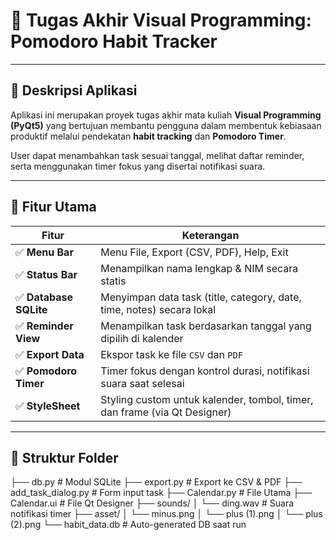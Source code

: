 # 📌 Tugas Akhir Visual Programming: Pomodoro Habit Tracker

---

## 🧠 Deskripsi Aplikasi

Aplikasi ini merupakan proyek tugas akhir mata kuliah **Visual Programming (PyQt5)** yang bertujuan membantu pengguna dalam membentuk kebiasaan produktif melalui pendekatan **habit tracking** dan **Pomodoro Timer**.

User dapat menambahkan task sesuai tanggal, melihat daftar reminder, serta menggunakan timer fokus yang disertai notifikasi suara.

---

## 🎯 Fitur Utama

| Fitur                  | Keterangan                                                                 |
|------------------------|----------------------------------------------------------------------------|
| ✅ **Menu Bar**        | Menu File, Export (CSV, PDF), Help, Exit                                   |
| ✅ **Status Bar**      | Menampilkan nama lengkap & NIM secara statis                               |
| ✅ **Database SQLite** | Menyimpan data task (title, category, date, time, notes) secara lokal       |
| ✅ **Reminder View**   | Menampilkan task berdasarkan tanggal yang dipilih di kalender              |
| ✅ **Export Data**     | Ekspor task ke file `CSV` dan `PDF`                                        |
| ✅ **Pomodoro Timer**  | Timer fokus dengan kontrol durasi, notifikasi suara saat selesai           |
| ✅ **StyleSheet**      | Styling custom untuk kalender, tombol, timer, dan frame (via Qt Designer)  |

---

## 🧩 Struktur Folder

├── db.py                     # Modul SQLite
├── export.py                 # Export ke CSV & PDF
├── add_task_dialog.py        # Form input task
├── Calendar.py               # File Utama
├── Calendar.ui               # File Qt Designer
├── sounds/
│ └── ding.wav # Suara notifikasi timer
├── asset/
│ └── minus.png
│ └── plus (1).png
│ └── plus (2).png
└── habit_data.db # Auto-generated DB saat run
